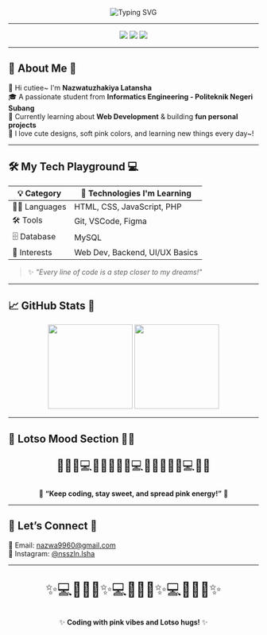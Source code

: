 <!-- 🌸✨ Animated Intro -->
<p align="center">
  <img src="https://readme-typing-svg.herokuapp.com?font=Pacifico&size=35&color=FF69B4&center=true&vCenter=true&width=600&lines=Hii+Sweetie+🍓+I'm+Nazwatuzhakiya+Latansha+🌸;✨+Student+of+Informatics+Engineering+💻;📍+Politeknik+Negeri+Subang+🎓;🌷+Web+Dev+Learner+and+Project+Maker+🌈" alt="Typing SVG" />
</p>

---

<!-- 🎀 Badges -->
<p align="center">
  <img src="https://img.shields.io/badge/🎀_Informatics_Student-FFB6C1?style=for-the-badge&logo=bookstack&logoColor=white" />
  <img src="https://img.shields.io/badge/🌸_Web_Dev_Learner-FF69B4?style=for-the-badge&logo=html5&logoColor=white" />
  <img src="https://img.shields.io/badge/💻_Code_with_Love-FFC0CB?style=for-the-badge&logo=git&logoColor=white" />
</p>

---

## 🌷 About Me 🍓

💖 Hi cutiee~ I'm **Nazwatuzhakiya Latansha**  
🎓 A passionate student from **Informatics Engineering - Politeknik Negeri Subang**  
🌱 Currently learning about **Web Development** & building **fun personal projects**  
🐻 I love cute designs, soft pink colors, and learning new things every day~!

---

## 🛠️ My Tech Playground 💻

| 💡 Category | 🌸 Technologies I'm Learning |
|------------|------------------------------|
| 🧑‍💻 Languages | HTML, CSS, JavaScript, PHP |
| 🛠️ Tools | Git, VSCode, Figma |
| 🗄️ Database | MySQL |
| 🎨 Interests | Web Dev, Backend, UI/UX Basics |

> ✨ *"Every line of code is a step closer to my dreams!"*

---

## 📈 GitHub Stats 💖

<p align="center">
  <img src="https://github-readme-stats.vercel.app/api?username=nazwatuzhakiya&show_icons=true&title_color=ff69b4&icon_color=ff69b4&text_color=f8c8dc&bg_color=141321&hide_border=true" height="170" />
  <img src="https://github-readme-stats.vercel.app/api/top-langs/?username=nazwatuzhakiya&layout=compact&title_color=ff69b4&text_color=f8c8dc&bg_color=141321&hide_border=true" height="170" />
</p>

---

## 🍓 Lotso Mood Section 🐻🌸

<p align="center" style="font-size: 1.5rem;">
  🍓🐻✨💻🌸💡🍓🐻✨💻🌸💡🍓🐻✨💻🌸💡  
</p>

<p align="center">
  🍓 <b>“Keep coding, stay sweet, and spread pink energy!”</b> 🐻
</p>

---

## 🐰 Let’s Connect 🌷

📧 Email: [nazwa9960@gmail.com](mailto:nazwa9960@gmail.com)  
🎀 Instagram: [@nsszln.lsha](https://instagram.com/nsszln.lsha)

---

<p align="center" style="font-size: 1.8rem;">
  ✨💻🌸🐻🍓✨💻🌸🐻🍓✨💻🌸🐻🍓✨
</p>

<p align="center">
  ✨ <b>Coding with pink vibes and Lotso hugs!</b> ✨
</p>

